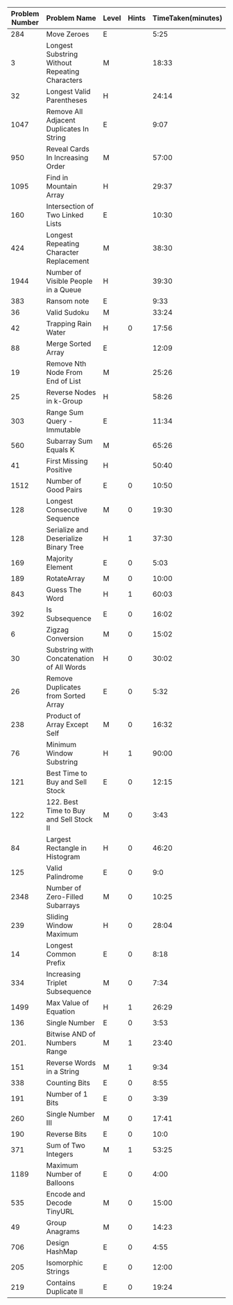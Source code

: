 | Problem Number | Problem Name                                   | Level | Hints | TimeTaken(minutes) |
|----------------|------------------------------------------------|-------|-------|--------------------|
| 284            | Move Zeroes                                    | E     |       | 5:25               |
| 3              | Longest Substring Without Repeating Characters | M     |       | 18:33              |
| 32             | Longest Valid Parentheses                      | H     |       | 24:14              |
| 1047           | Remove All Adjacent Duplicates In String       | E     |       | 9:07               |
| 950            | Reveal Cards In Increasing Order               | M     |       | 57:00              |
| 1095           | Find in Mountain Array                         | H     |       | 29:37              |
| 160            | Intersection of Two Linked Lists               | E     |       | 10:30              |
| 424            | Longest Repeating Character Replacement        | M     |       | 38:30              |
| 1944           | Number of Visible People in a Queue            | H     |       | 39:30              |
| 383            | Ransom note                                    | E     |       | 9:33               |
| 36             | Valid Sudoku                                   | M     |       | 33:24              |
| 42             | Trapping Rain Water                            | H     | 0     | 17:56              |
| 88             | Merge Sorted Array                             | E     |       | 12:09              |
| 19             | Remove Nth Node From End of List               | M     |       | 25:26              |
| 25             | Reverse Nodes in k-Group                       | H     |       | 58:26              |
| 303            | Range Sum Query - Immutable                    | E     |       | 11:34              |
| 560            | Subarray Sum Equals K                          | M     |       | 65:26              |
| 41             | First Missing Positive                         | H     |       | 50:40              |
| 1512           | Number of Good Pairs                           | E     | 0     | 10:50              |
| 128            | Longest Consecutive Sequence                   | M     | 0     | 19:30              |
| 128            | Serialize and Deserialize Binary Tree          | H     | 1     | 37:30              |
| 169            | Majority Element                               | E     | 0     | 5:03               |
| 189            | RotateArray                                    | M     | 0     | 10:00              |
| 843            | Guess The Word                                 | H     | 1     | 60:03              |
| 392            | Is Subsequence                                 | E     | 0     | 16:02              |
| 6              | Zigzag Conversion                              | M     | 0     | 15:02              |
| 30             | Substring with Concatenation of All Words      | H     | 0     | 30:02              |
| 26             | Remove Duplicates from Sorted Array            | E     | 0     | 5:32               |
| 238            | Product of Array Except Self                   | M     | 0     | 16:32              |
| 76             | Minimum Window Substring                       | H     | 1     | 90:00              |
| 121            | Best Time to Buy and Sell Stock                | E     | 0     | 12:15              |
| 122            | 122. Best Time to Buy and Sell Stock II        | M     | 0     | 3:43               |
| 84             | Largest Rectangle in Histogram                 | H     | 0     | 46:20              |
| 125            | Valid Palindrome                               | E     | 0     | 9:0                | 
| 2348           | Number of Zero-Filled Subarrays                | M     | 0     | 10:25              | 
| 239            | Sliding Window Maximum                         | H     | 0     | 28:04              |
| 14             | Longest Common Prefix                          | E     | 0     | 8:18               | 
| 334            | Increasing Triplet Subsequence                 | M     | 0     | 7:34               |
| 1499           | Max Value of Equation                          | H     | 1     | 26:29              |
| 136            | Single Number                                  | E     | 0     | 3:53               |
| 201.           | Bitwise AND of Numbers Range                   | M     | 1     | 23:40              |
| 151            | Reverse Words in a String                      | M     | 1     | 9:34               |
| 338            | Counting Bits                                  | E     | 0     | 8:55               |
| 191            | Number of 1 Bits                               | E     | 0     | 3:39               |
| 260            | Single Number III                              | M     | 0     | 17:41              |
| 190            | Reverse Bits                                   | E     | 0     | 10:0               |
| 371            | Sum of Two Integers                            | M     | 1     | 53:25              |
| 1189           | Maximum Number of Balloons                     | E     | 0     | 4:00               |
| 535            | Encode and Decode TinyURL                      | M     | 0     | 15:00              |
| 49             | Group Anagrams                                 | M     | 0     | 14:23              |
| 706            | Design HashMap                                 | E     | 0     | 4:55               |
| 205            | Isomorphic Strings                             | E     | 0     | 12:00              |
| 219            | Contains Duplicate II                          | E     | 0     | 19:24              |